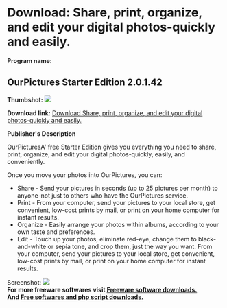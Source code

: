 # Download: Share, print, organize, and edit your digital photos-quickly and easily.

**Program name:**

## OurPictures Starter Edition 2.0.1.42

  
**Thumbshot:** ![](http://www.freewarefiles.com/screenshot/ourpictures_md.gif)   
  
**Download link:** [Download Share, print, organize, and edit your digital photos-quickly and easily.](http://freesoftwares.boysofts.com/OurPictures-Starter-Edition_program_13608.html)  
  


**Publisher's Description**  
  


OurPicturesA' free Starter Edition gives you everything you need to share, print, organize, and edit your digital photos-quickly, easily, and conveniently. 

Once you move your photos into OurPictures, you can: 

  * Share - Send your pictures in seconds (up to 25 pictures per month) to anyone-not just to others who have the OurPictures service. 
  * Print - From your computer, send your pictures to your local store, get convenient, low-cost prints by mail, or print on your home computer for instant results. 
  * Organize - Easily arrange your photos within albums, according to your own taste and preferences. 
  * Edit - Touch up your photos, eliminate red-eye, change them to black-and-white or sepia tone, and crop them, just the way you want. 
From your computer, send your pictures to your local store, get convenient, low-cost prints by mail, or print on your home computer for instant results. 

  
  
Screenshot: ![](http://www.freewarefiles.com/screenshot/ourpictures.gif)   
**For more freeware softwares visit [Freeware software downloads.](http://freesoftwares.boysofts.com/)**   
**And [Free softwares and php script downloads.](http://www.boysofts.com/)**
